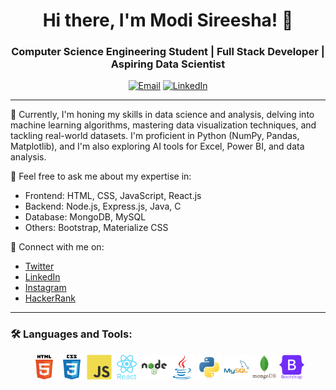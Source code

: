<h1 align="center">Hi there, I'm Modi Sireesha! 👋</h1>
<h3 align="center">Computer Science Engineering Student | Full Stack Developer | Aspiring Data Scientist</h3>

<p align="center">
  <a href="mailto:modisireesha09@gmail.com"><img src="https://img.shields.io/badge/Email-modisireesha09%40gmail.com-blue" alt="Email"></a>
  <a href="https://www.linkedin.com/in/modi-sireesha-63ba47279"><img src="https://img.shields.io/badge/LinkedIn-Modi%20Sireesha-blue" alt="LinkedIn"></a>
</p>

---

🌱 Currently, I'm honing my skills in data science and analysis, delving into machine learning algorithms, mastering data visualization techniques, and tackling real-world datasets. I'm proficient in Python (NumPy, Pandas, Matplotlib), and I'm also exploring AI tools for Excel, Power BI, and data analysis.

💬 Feel free to ask me about my expertise in:

- Frontend: HTML, CSS, JavaScript, React.js
- Backend: Node.js, Express.js, Java, C
- Database: MongoDB, MySQL
- Others: Bootstrap, Materialize CSS

🚀 Connect with me on:
- [Twitter](https://twitter.com/_sireeshamodi_)
- [LinkedIn](https://www.linkedin.com/in/modi-sireesha-63ba47279)
- [Instagram](https://instagram.com/sireesha_modi)
- [HackerRank](https://www.hackerrank.com/modisireesha09)

---

### 🛠️ Languages and Tools:

<p align="center">
  <img src="https://raw.githubusercontent.com/devicons/devicon/master/icons/html5/html5-original-wordmark.svg" alt="HTML5" width="40" height="40"/>
  <img src="https://raw.githubusercontent.com/devicons/devicon/master/icons/css3/css3-original-wordmark.svg" alt="CSS3" width="40" height="40"/>
  <img src="https://raw.githubusercontent.com/devicons/devicon/master/icons/javascript/javascript-original.svg" alt="JavaScript" width="40" height="40"/>
  <img src="https://raw.githubusercontent.com/devicons/devicon/master/icons/react/react-original-wordmark.svg" alt="React.js" width="40" height="40"/>
  <img src="https://raw.githubusercontent.com/devicons/devicon/master/icons/nodejs/nodejs-original-wordmark.svg" alt="Node.js" width="40" height="40"/>
  <img src="https://raw.githubusercontent.com/devicons/devicon/master/icons/java/java-original.svg" alt="Java" width="40" height="40"/>
  <img src="https://raw.githubusercontent.com/devicons/devicon/master/icons/python/python-original.svg" alt="Python" width="40" height="40"/>
  <img src="https://raw.githubusercontent.com/devicons/devicon/master/icons/mysql/mysql-original-wordmark.svg" alt="MySQL" width="40" height="40"/>
  <img src="https://raw.githubusercontent.com/devicons/devicon/master/icons/mongodb/mongodb-original-wordmark.svg" alt="MongoDB" width="40" height="40"/>
  <img src="https://raw.githubusercontent.com/devicons/devicon/master/icons/bootstrap/bootstrap-plain-wordmark.svg" alt="Bootstrap" width="40" height="40"/>
</p>
